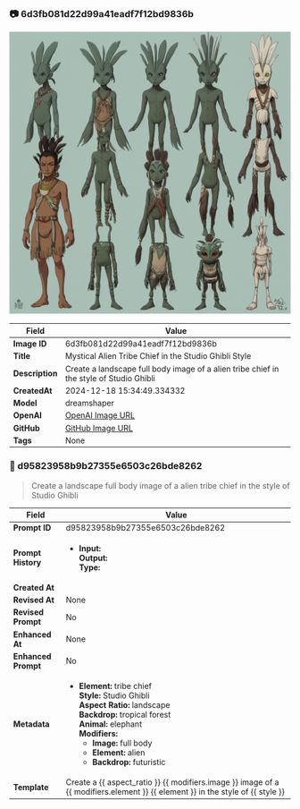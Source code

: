 

### 📷 6d3fb081d22d99a41eadf7f12bd9836b 


![data.id](./6d3fb081d22d99a41eadf7f12bd9836b.jpg)


| Field          | Value                                                                                                                     |
|----------------|---------------------------------------------------------------------------------------------------------------------------|
| **Image ID**             | 6d3fb081d22d99a41eadf7f12bd9836b                                                                                                             |
| **Title**           | Mystical Alien Tribe Chief in the Studio Ghibli Style                                                                                                       |
| **Description**           | Create a landscape full body image of a alien tribe chief in the style of Studio Ghibli                                                                                                       |
| **CreatedAt**        | 2024-12-18 15:34:49.334332                                                                                                        |
| **Model**        | dreamshaper                                                                                                        |
| **OpenAI**         | [OpenAI Image URL](http://192.168.1.85:8081/generated-images/b64497677175.png)                                                                                |
| **GitHub**         | [GitHub Image URL](https://raw.githubusercontent.com/Caneta-Silva/weeb/refs/heads/main/images/6d3fb081d22d99a41eadf7f12bd9836b/6d3fb081d22d99a41eadf7f12bd9836b.jpg)                                                                                |
| **Tags**       | None                                                                                                                   |

### 📜 d95823958b9b27355e6503c26bde8262

> Create a landscape full body image of a alien tribe chief in the style of Studio Ghibli

| Field          | Value                                                                                                                                                                      |
|----------------|----------------------------------------------------------------------------------------------------------------------------------------------------------------------------|
| **Prompt ID**  | d95823958b9b27355e6503c26bde8262                                                                                                                                                            |
| **Prompt History** | <ul><li>**Input:**  <br> **Output:**  <br> **Type:** </li></ul> |
| **Created At** |                                                                                                                                                    |
| **Revised At** | None                                                                                                                                                   |
| **Revised Prompt** | No                                                                                                                                                                      |
| **Enhanced At** | None                                                                                                                                                  |
| **Enhanced Prompt** | No                                                                                                                                                                    |
| **Metadata**   | <ul><li>**Element:** tribe chief <br> **Style:** Studio Ghibli <br> **Aspect Ratio:** landscape <br> **Backdrop:** tropical forest <br> **Animal:** elephant <br> **Modifiers:**<ul><li>**Image:** full body</li><li>**Element:** alien</li><li>**Backdrop:** futuristic</li></ul></li></ul> |
| **Template**   | Create a {{ aspect_ratio }} {{ modifiers.image }} image of a {{ modifiers.element }} {{ element }} in the style of {{ style }}                                                                                                                                           |


